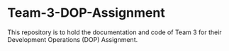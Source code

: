 # Team-3-DOP-Assignment
This repository is to hold the documentation and code of Team 3 for their Development Operations (DOP) Assignment.
